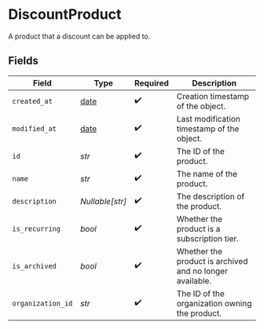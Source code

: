 # DiscountProduct

A product that a discount can be applied to.


## Fields

| Field                                                                | Type                                                                 | Required                                                             | Description                                                          |
| -------------------------------------------------------------------- | -------------------------------------------------------------------- | -------------------------------------------------------------------- | -------------------------------------------------------------------- |
| `created_at`                                                         | [date](https://docs.python.org/3/library/datetime.html#date-objects) | :heavy_check_mark:                                                   | Creation timestamp of the object.                                    |
| `modified_at`                                                        | [date](https://docs.python.org/3/library/datetime.html#date-objects) | :heavy_check_mark:                                                   | Last modification timestamp of the object.                           |
| `id`                                                                 | *str*                                                                | :heavy_check_mark:                                                   | The ID of the product.                                               |
| `name`                                                               | *str*                                                                | :heavy_check_mark:                                                   | The name of the product.                                             |
| `description`                                                        | *Nullable[str]*                                                      | :heavy_check_mark:                                                   | The description of the product.                                      |
| `is_recurring`                                                       | *bool*                                                               | :heavy_check_mark:                                                   | Whether the product is a subscription tier.                          |
| `is_archived`                                                        | *bool*                                                               | :heavy_check_mark:                                                   | Whether the product is archived and no longer available.             |
| `organization_id`                                                    | *str*                                                                | :heavy_check_mark:                                                   | The ID of the organization owning the product.                       |